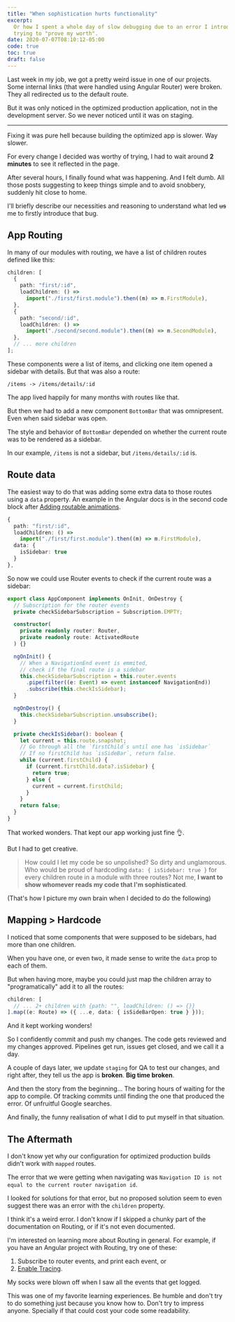 ```yaml
---
title: "When sophistication hurts functionality"
excerpt:
  Or how I spent a whole day of slow debugging due to an error I introduced by
  trying to "prove my worth".
date: 2020-07-07T08:10:12-05:00
code: true
toc: true
draft: false
---
```


Last week in my job, we got a pretty weird issue in one of our projects. Some
internal links (that were handled using Angular Router) were broken. They all
redirected us to the default route.

But it was only noticed in the optimized production application, not in the
development server. So we never noticed until it was on staging.

---

Fixing it was pure hell because building the optimized app is slower. Way
slower.

For every change I decided was worthy of trying, I had to wait around **2
minutes** to see it reflected in the page.

After several hours, I finally found what was happening. And I felt dumb. All
those posts suggesting to keep things simple and to avoid snobbery, suddenly hit
close to home.

I'll briefly describe our necessities and reasoning to understand what led
~~us~~ me to firstly introduce that bug.

## App Routing

In many of our modules with routing, we have a list of children routes defined
like this:

```ts
children: [
  {
    path: "first/:id",
    loadChildren: () =>
      import("./first/first.module").then((m) => m.FirstModule),
  },
  {
    path: "second/:id",
    loadChildren: () =>
      import("./second/second.module").then((m) => m.SecondModule),
  },
  // ... more children
];
```

These components were a list of items, and clicking one item opened a sidebar
with details. But that was also a route:

`/items -> /items/details/:id`

The app lived happily for many months with routes like that.

But then we had to add a new component `BottomBar` that was omnipresent. Even
when said sidebar was open.

The style and behavior of `BottomBar` depended on whether the current route was
to be rendered as a sidebar.

In our example, `/items` is not a sidebar, but `/items/details/:id` is.

## Route data

The easiest way to do that was adding some extra data to those routes using a
`data` property. An example in the Angular docs is in the second code block
after [Adding routable animations][angular-docs].

```ts {hl_lines=["5-7"]}
{
  path: "first/:id",
  loadChildren: () =>
    import("./first/first.module").then((m) => m.FirstModule),
  data: {
    isSidebar: true
  }
},
```

So now we could use Router events to check if the current route was a sidebar:

```ts {hl_lines=["13-15","22-34"]}
export class AppComponent implements OnInit, OnDestroy {
  // Subscription for the router events
  private checkSidebarSubscription = Subscription.EMPTY;

  constructor(
    private readonly router: Router,
    private readonly route: ActivatedRoute
  ) {}

  ngOnInit() {
    // When a NavigationEnd event is emmited,
    // check if the final route is a sidebar
    this.checkSidebarSubscription = this.router.events
      .pipe(filter((e: Event) => event instanceof NavigationEnd))
      .subscribe(this.checkIsSidebar);
  }

  ngOnDestroy() {
    this.checkSidebarSubscription.unsubscribe();
  }

  private checkIsSidebar(): boolean {
    let current = this.route.snapshot;
    // Go through all the `firstChild`s until one has `isSidebar`
    // If no firstChild has `isSideBar`, return false.
    while (current.firstChild) {
      if (current.firstChild.data?.isSidebar) {
        return true;
      } else {
        current = current.firstChild;
      }
    }
    return false;
  }
}
```

That worked wonders. That kept our app working just fine 👌.

But I had to get creative.

> How could I let my code be so unpolished? So dirty and unglamorous. Who would
> be proud of hardcoding `data: { isSidebar: true }` for every children route in
> a module with three routes? Not me, **I want to show whomever reads my code
> that I'm sophisticated**.

(That's how I picture my own brain when I decided to do the following)

## Mapping > Hardcode

I noticed that some components that were supposed to be sidebars, had more than
one children.

When you have one, or even two, it made sense to write the `data` prop to each
of them.

But when having more, maybe you could just map the children array to
"programatically" add it to all the routes:

```ts
children: [
  // ... 2+ children with {path: "", loadChildren: () => {}}
].map((e: Route) => ({ ...e, data: { isSideBarOpen: true } }));
```

And it kept working wonders!

So I confidently commit and push my changes. The code gets reviewed and my
changes approved. Pipelines get run, issues get closed, and we call it a day.

A couple of days later, we update `staging` for QA to test our changes, and
right after, they tell us the app is **broken**. **Big time broken**.

And then the story from the beginning... The boring hours of waiting for the app
to compile. Of tracking commits until finding the one that produced the error.
Of unfruitful Google searches.

And finally, the funny realisation of what I did to put myself in that
situation.

## The Aftermath

I don't know yet why our configuration for optimized production builds didn't
work with `mapped` routes.

The error that we were getting when navigating was
`Navigation ID is not equal to the current router navigation id`.

I looked for solutions for that error, but no proposed solution seem to even
suggest there was an error with the `children` property.

I think it's a weird error. I don't know if I skipped a chunky part of the
documentation on Routing, or if it's not even documented.

I'm interested on learning more about Routing in general. For example, if you
have an Angular project with Routing, try one of these:

1. Subscribe to router events, and print each event, or
2. [Enable Tracing][tracing].

My socks were blown off when I saw all the events that get logged.

This was one of my favorite learning experiences. Be humble and don't try to do
something just because you know how to. Don't try to impress anyone. Specially
if that could cost your code some readability.

[angular-docs]: https://angular.io/guide/router#adding-routable-animations
[tracing]: https://angular.io/api/router/ExtraOptions#properties
